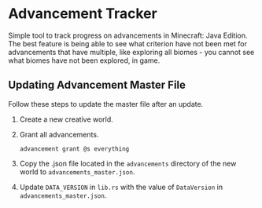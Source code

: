 # Advancement Tracker
Simple tool to track progress on advancements in Minecraft: Java Edition. The best feature is being able to see what 
criterion have not been met for advancements that have multiple, like exploring all biomes - you cannot see what biomes 
have not been explored, in game.

## Updating Advancement Master File
Follow these steps to update the master file after an update.
1. Create a new creative world.
2. Grant all advancements.

       advancement grant @s everything
3. Copy the .json file located in the `advancements` directory of the new world to `advancements_master.json`.
4. Update `DATA_VERSION` in `lib.rs` with the value of `DataVersion` in `advancements_master.json`.

